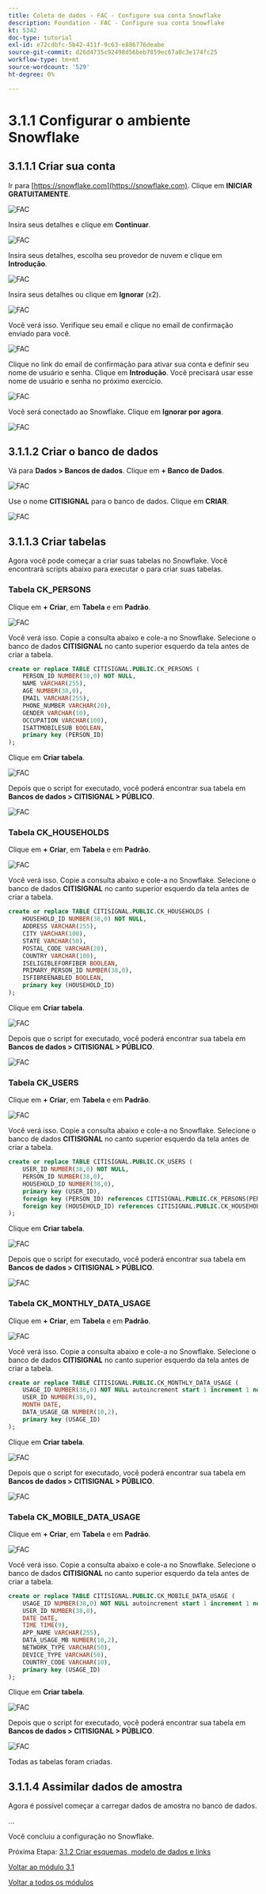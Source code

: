 ```yaml
---
title: Coleta de dados - FAC - Configure sua conta Snowflake
description: Foundation - FAC - Configure sua conta Snowflake
kt: 5342
doc-type: tutorial
exl-id: e72cdbfc-5b42-411f-9c63-e886776deabe
source-git-commit: d26d4735c92498d56beb7859ec67a0c3e174fc25
workflow-type: tm+mt
source-wordcount: '529'
ht-degree: 0%

---
```


# 3.1.1 Configurar o ambiente Snowflake

## 3.1.1.1 Criar sua conta

Ir para [https://snowflake.com](https://snowflake.com). Clique em **INICIAR GRATUITAMENTE**.

![FAC](./images/sf1.png)

Insira seus detalhes e clique em **Continuar**.

![FAC](./images/sf2.png)

Insira seus detalhes, escolha seu provedor de nuvem e clique em **Introdução**.

![FAC](./images/sf3.png)

Insira seus detalhes ou clique em **Ignorar** (x2).

![FAC](./images/sf4.png)

Você verá isso. Verifique seu email e clique no email de confirmação enviado para você.

![FAC](./images/sf5.png)

Clique no link do email de confirmação para ativar sua conta e definir seu nome de usuário e senha. Clique em **Introdução**. Você precisará usar esse nome de usuário e senha no próximo exercício.

![FAC](./images/sf6.png)

Você será conectado ao Snowflake. Clique em **Ignorar por agora**.

![FAC](./images/sf7.png)

## 3.1.1.2 Criar o banco de dados

Vá para **Dados > Bancos de dados**. Clique em **+ Banco de Dados**.

![FAC](./images/db1.png)

Use o nome **CITISIGNAL** para o banco de dados. Clique em **CRIAR**.

![FAC](./images/db2.png)

## 3.1.1.3 Criar tabelas

Agora você pode começar a criar suas tabelas no Snowflake. Você encontrará scripts abaixo para executar o para criar suas tabelas.

### Tabela CK_PERSONS

Clique em **+ Criar**, em **Tabela** e em **Padrão**.

![FAC](./images/tb1.png)

Você verá isso. Copie a consulta abaixo e cole-a no Snowflake. Selecione o banco de dados **CITISIGNAL** no canto superior esquerdo da tela antes de criar a tabela.

```sql
create or replace TABLE CITISIGNAL.PUBLIC.CK_PERSONS (
	PERSON_ID NUMBER(38,0) NOT NULL,
	NAME VARCHAR(255),
	AGE NUMBER(38,0),
	EMAIL VARCHAR(255),
	PHONE_NUMBER VARCHAR(20),
	GENDER VARCHAR(10),
	OCCUPATION VARCHAR(100),
	ISATTMOBILESUB BOOLEAN,
	primary key (PERSON_ID)
);
```

Clique em **Criar tabela**.

![FAC](./images/tb2.png)

Depois que o script for executado, você poderá encontrar sua tabela em **Bancos de dados > CITISIGNAL > PÚBLICO**.

![FAC](./images/tb3.png)

### Tabela CK_HOUSEHOLDS

Clique em **+ Criar**, em **Tabela** e em **Padrão**.

![FAC](./images/tb1.png)

Você verá isso. Copie a consulta abaixo e cole-a no Snowflake. Selecione o banco de dados **CITISIGNAL** no canto superior esquerdo da tela antes de criar a tabela.

```sql
create or replace TABLE CITISIGNAL.PUBLIC.CK_HOUSEHOLDS (
	HOUSEHOLD_ID NUMBER(38,0) NOT NULL,
	ADDRESS VARCHAR(255),
	CITY VARCHAR(100),
	STATE VARCHAR(50),
	POSTAL_CODE VARCHAR(20),
	COUNTRY VARCHAR(100),
	ISELIGIBLEFORFIBER BOOLEAN,
	PRIMARY_PERSON_ID NUMBER(38,0),
	ISFIBREENABLED BOOLEAN,
	primary key (HOUSEHOLD_ID)
);
```

Clique em **Criar tabela**.

![FAC](./images/tb4.png)

Depois que o script for executado, você poderá encontrar sua tabela em **Bancos de dados > CITISIGNAL > PÚBLICO**.

![FAC](./images/tb5.png)

### Tabela CK_USERS

Clique em **+ Criar**, em **Tabela** e em **Padrão**.

![FAC](./images/tb1.png)

Você verá isso. Copie a consulta abaixo e cole-a no Snowflake. Selecione o banco de dados **CITISIGNAL** no canto superior esquerdo da tela antes de criar a tabela.

```sql
create or replace TABLE CITISIGNAL.PUBLIC.CK_USERS (
	USER_ID NUMBER(38,0) NOT NULL,
	PERSON_ID NUMBER(38,0),
	HOUSEHOLD_ID NUMBER(38,0),
	primary key (USER_ID),
	foreign key (PERSON_ID) references CITISIGNAL.PUBLIC.CK_PERSONS(PERSON_ID),
	foreign key (HOUSEHOLD_ID) references CITISIGNAL.PUBLIC.CK_HOUSEHOLDS(HOUSEHOLD_ID)
);
```

Clique em **Criar tabela**.

![FAC](./images/tb6.png)

Depois que o script for executado, você poderá encontrar sua tabela em **Bancos de dados > CITISIGNAL > PÚBLICO**.

![FAC](./images/tb7.png)

### Tabela CK_MONTHLY_DATA_USAGE

Clique em **+ Criar**, em **Tabela** e em **Padrão**.

![FAC](./images/tb1.png)

Você verá isso. Copie a consulta abaixo e cole-a no Snowflake. Selecione o banco de dados **CITISIGNAL** no canto superior esquerdo da tela antes de criar a tabela.

```sql
create or replace TABLE CITISIGNAL.PUBLIC.CK_MONTHLY_DATA_USAGE (
	USAGE_ID NUMBER(38,0) NOT NULL autoincrement start 1 increment 1 noorder,
	USER_ID NUMBER(38,0),
	MONTH DATE,
	DATA_USAGE_GB NUMBER(10,2),
	primary key (USAGE_ID)
);
```

Clique em **Criar tabela**.

![FAC](./images/tb8.png)

Depois que o script for executado, você poderá encontrar sua tabela em **Bancos de dados > CITISIGNAL > PÚBLICO**.

![FAC](./images/tb9.png)

### Tabela CK_MOBILE_DATA_USAGE

Clique em **+ Criar**, em **Tabela** e em **Padrão**.

![FAC](./images/tb1.png)

Você verá isso. Copie a consulta abaixo e cole-a no Snowflake. Selecione o banco de dados **CITISIGNAL** no canto superior esquerdo da tela antes de criar a tabela.


```sql
create or replace TABLE CITISIGNAL.PUBLIC.CK_MOBILE_DATA_USAGE (
	USAGE_ID NUMBER(38,0) NOT NULL autoincrement start 1 increment 1 noorder,
	USER_ID NUMBER(38,0),
	DATE DATE,
	TIME TIME(9),
	APP_NAME VARCHAR(255),
	DATA_USAGE_MB NUMBER(10,2),
	NETWORK_TYPE VARCHAR(50),
	DEVICE_TYPE VARCHAR(50),
	COUNTRY_CODE VARCHAR(10),
	primary key (USAGE_ID)
);
```

Clique em **Criar tabela**.

![FAC](./images/tb10.png)

Depois que o script for executado, você poderá encontrar sua tabela em **Bancos de dados > CITISIGNAL > PÚBLICO**.

![FAC](./images/tb11.png)

Todas as tabelas foram criadas.


## 3.1.1.4 Assimilar dados de amostra

Agora é possível começar a carregar dados de amostra no banco de dados.

...

Você concluiu a configuração no Snowflake.


Próxima Etapa: [3.1.2 Criar esquemas, modelo de dados e links](./ex2.md)

[Voltar ao módulo 3.1](./fac.md)

[Voltar a todos os módulos](../../../overview.md)
